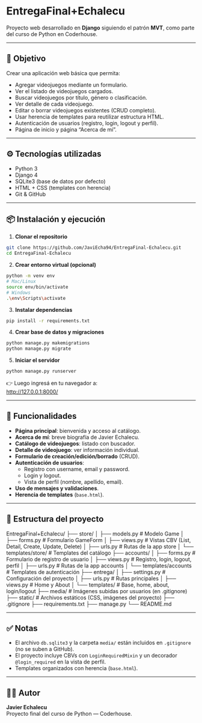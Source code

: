 # EntregaFinal+Echalecu

Proyecto web desarrollado en **Django** siguiendo el patrón **MVT**, como parte del curso de Python en Coderhouse.

---

## 🎯 Objetivo

Crear una aplicación web básica que permita:

- Agregar videojuegos mediante un formulario.
- Ver el listado de videojuegos cargados.
- Buscar videojuegos por título, género o clasificación.
- Ver detalle de cada videojuego.
- Editar o borrar videojuegos existentes (CRUD completo).
- Usar herencia de templates para reutilizar estructura HTML.
- Autenticación de usuarios (registro, login, logout y perfil).
- Página de inicio y página “Acerca de mí”.

---

## ⚙️ Tecnologías utilizadas

- Python 3
- Django 4
- SQLite3 (base de datos por defecto)
- HTML + CSS (templates con herencia)
- Git & GitHub

---

## 📦 Instalación y ejecución

1. **Clonar el repositorio**

```bash
git clone https://github.com/JaviEcha94/EntregaFinal-Echalecu.git
cd EntregaFinal-Echalecu
```

2. **Crear entorno virtual (opcional)**

```bash
python -m venv env
# Mac/Linux
source env/bin/activate
# Windows
.\env\Scripts\activate
```

3. **Instalar dependencias**

```bash
pip install -r requirements.txt
```

4. **Crear base de datos y migraciones**

```bash
python manage.py makemigrations
python manage.py migrate
```

5. **Iniciar el servidor**

```bash
python manage.py runserver
```

👉 Luego ingresá en tu navegador a:  
http://127.0.0.1:8000/

---

## 🚀 Funcionalidades

- **Página principal**: bienvenida y acceso al catálogo.
- **Acerca de mí**: breve biografía de Javier Echalecu.
- **Catálogo de videojuegos**: listado con buscador.
- **Detalle de videojuego**: ver información individual.
- **Formulario de creación/edición/borrado** (CRUD).
- **Autenticación de usuarios**:
  - Registro con username, email y password.
  - Login y logout.
  - Vista de perfil (nombre, apellido, email).
- **Uso de mensajes y validaciones**.
- **Herencia de templates** (`base.html`).

---

## 📁 Estructura del proyecto

EntregaFinal+Echalecu/
├── store/
│   ├── models.py          # Modelo Game
│   ├── forms.py           # Formulario GameForm
│   ├── views.py           # Vistas CBV (List, Detail, Create, Update, Delete)
│   ├── urls.py            # Rutas de la app store
│   └── templates/store/   # Templates del catálogo
├── accounts/
│   ├── forms.py           # Formulario de registro de usuario
│   ├── views.py           # Registro, login, logout, perfil
│   ├── urls.py            # Rutas de la app accounts
│   └── templates/accounts # Templates de autenticación
├── entrega/
│   ├── settings.py        # Configuración del proyecto
│   ├── urls.py            # Rutas principales
│   ├── views.py           # Home y About
│   └── templates/         # Base, home, about, login/logout
├── media/                 # Imágenes subidas por usuarios (en .gitignore)
├── static/                # Archivos estáticos (CSS, imágenes del proyecto)
├── .gitignore
├── requirements.txt
├── manage.py
└── README.md

---

## ✅ Notas

- El archivo `db.sqlite3` y la carpeta `media/` están incluidos en `.gitignore` (no se suben a GitHub).
- El proyecto incluye CBVs con `LoginRequiredMixin` y un decorador `@login_required` en la vista de perfil.
- Templates organizados con herencia (`base.html`).

---

## 👨‍💻 Autor

**Javier Echalecu**  
Proyecto final del curso de Python — Coderhouse.
